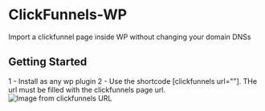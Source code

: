 # ClickFunnels-WP

Import a clickfunnel page inside WP without changing your domain DNSs

## Getting Started

1 - Install as any wp plugin
2 - Use the shortcode [clickfunnels url=""]. THe url must be filled with the clickfunnels page url.
![Image from clickfunnels URL](https://i.imgur.com/ditIVf5.png)



